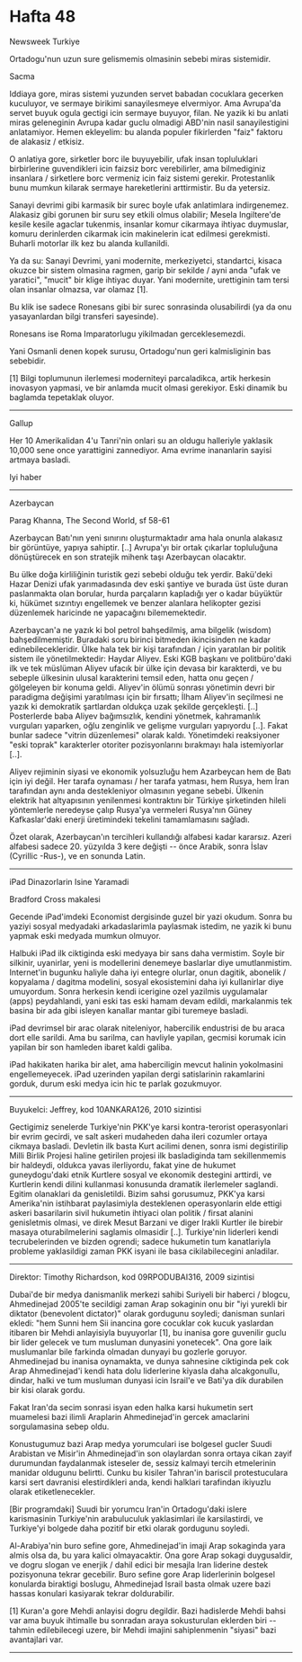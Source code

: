 # Hafta 48

Newsweek Turkiye

Ortadogu'nun uzun sure gelismemis olmasinin sebebi miras sistemidir.

Sacma

Iddiaya gore, miras sistemi yuzunden servet babadan cocuklara gecerken
kuculuyor, ve sermaye birikimi sanayilesmeye elvermiyor. Ama Avrupa'da
servet buyuk ogula gectigi icin sermaye buyuyor, filan. Ne yazik ki bu
anlati miras geleneginin Avrupa kadar guclu olmadigi ABD'nin nasil
sanayilestigini anlatamiyor. Hemen ekleyelim: bu alanda populer
fikirlerden "faiz" faktoru de alakasiz / etkisiz.

O anlatiya gore, sirketler borc ile buyuyebilir, ufak insan
topluluklari birbirlerine guvendikleri icin faizsiz borc verebilirler,
ama bilmediginiz insanlara / sirketlere borc vermeniz icin faiz
sistemi gerekir. Protestanlik bunu mumkun kilarak sermaye
hareketlerini arttirmistir. Bu da yetersiz.

Sanayi devrimi gibi karmasik bir surec boyle ufak anlatimlara
indirgenemez. Alakasiz gibi gorunen bir suru sey etkili olmus
olabilir; Mesela Ingiltere'de kesile kesile agaclar tukenmis, insanlar
komur cikarmaya ihtiyac duymuslar, komuru derinlerden cikarmak icin
makinelerin icat edilmesi gerekmisti. Buharli motorlar ilk kez bu
alanda kullanildi.

Ya da su: Sanayi Devrimi, yani modernite, merkeziyetci, standartci,
kisaca okuzce bir sistem olmasina ragmen, garip bir sekilde / ayni
anda "ufak ve yaratici", "mucit" bir klige ihtiyac duyar. Yani
modernite, urettiginin tam tersi olan insanlar olmazsa, var olamaz
[1].

Bu klik ise sadece Ronesans gibi bir surec sonrasinda olusabilirdi (ya
da onu yasayanlardan bilgi transferi sayesinde).

Ronesans ise Roma Imparatorlugu yikilmadan gerceklesemezdi.

Yani Osmanli denen kopek surusu, Ortadogu'nun geri kalmisliginin bas
sebebidir.

[1] Bilgi toplumunun ilerlemesi moderniteyi parcaladikca, artik
herkesin inovasyon yapmasi, ve bir anlamda mucit olmasi
gerekiyor. Eski dinamik bu baglamda tepetaklak oluyor.

---

Gallup

Her 10 Amerikalidan 4'u Tanri'nin onlari su an oldugu halleriyle
yaklasik 10,000 sene once yarattigini zannediyor. Ama evrime
inananlarin sayisi artmaya basladi.

Iyi haber

---

Azerbaycan

Parag Khanna, The Second World, sf 58-61

Azerbaycan Batı'nın yeni sınırını oluşturmaktadır ama hala onunla
alakasız bir görüntüye, yapıya sahiptir. [..] Avrupa'yı bir ortak
çıkarlar topluluğuna dönüştürecek en son stratejik mihenk taşı
Azerbaycan olacaktır.

Bu ülke doğa kirliliğinin turistik gezi sebebi olduğu tek
yerdir. Bakü'deki Hazar Denizi ufak yarımadasında dev eski şantiye ve
burada üst üste duran paslanmakta olan borular, hurda parçaların
kapladığı yer o kadar büyüktür ki, hükümet sızıntıyı engellemek ve
benzer alanlara helikopter gezisi düzenlemek haricinde ne yapacağını
bilememektedir.

Azerbaycan'a ne yazık ki bol petrol bahşedilmiş, ama bilgelik (wisdom)
bahşedilmemiştir. Buradaki soru birinci bitmeden ikincisinden ne kadar
edinebilecekleridir. Ülke hala tek bir kişi tarafından / için
yaratılan bir politik sistem ile yönetilmektedir: Haydar Aliyev. Eski
KGB başkanı ve politbüro'daki ilk ve tek müslüman Aliyev ufacık bir
ülke için devasa bir karakterdi, ve bu sebeple ülkesinin ulusal
karakterini temsil eden, hatta onu geçen / gölgeleyen bir konuma
geldi. Aliyev'in ölümü sonrası yönetimin devri bir paradigma değişimi
yaratılması için bir fırsattı; İlham Aliyev'in seçilmesi ne yazık ki
demokratik şartlardan oldukça uzak şekilde gerçekleşti. [..]
Posterlerde baba Aliyev bağımsızlık, kendini yönetmek, kahramanlık
vurguları yaparken, oğlu zenginlik ve gelişme vurguları yapıyordu
[..]. Fakat bunlar sadece "vitrin düzenlemesi" olarak
kaldı. Yönetimdeki reaksiyoner "eski toprak" karakterler otoriter
pozisyonlarını bırakmayı hala istemiyorlar [..].

Aliyev rejiminin siyasi ve ekonomik yolsuzluğu hem Azarbeycan hem de
Batı için iyi değil. Her tarafa oynaması / her tarafa yatması, hem
Rusya, hem İran tarafından aynı anda destekleniyor olmasının yegane
sebebi. Ülkenin elektrik hat altyapısının yenilenmesi kontraktını bir
Türkiye şirketinden hileli yöntemlerle neredeyse çalıp Rusya'ya
vermeleri Rusya'nın Güney Kafkaslar'daki enerji üretimindeki tekelini
tamamlamasını sağladı.

Özet olarak, Azerbaycan'ın tercihleri kullandığı alfabesi kadar
kararsız. Azeri alfabesi sadece 20. yüzyılda 3 kere değişti -- önce
Arabik, sonra İslav (Cyrillic -Rus-), ve en sonunda Latin.

---

iPad Dinazorlarin Isine Yaramadi

Bradford Cross makalesi

Gecende iPad'imdeki Economist dergisinde guzel bir yazi okudum. Sonra
bu yaziyi sosyal medyadaki arkadaslarimla paylasmak istedim, ne yazik
ki bunu yapmak eski medyada mumkun olmuyor.

Halbuki iPad ilk ciktiginda eski medyaya bir sans daha
vermistim. Soyle bir silkinir, uyanirlar, yeni is modellerini denemeye
baslarlar diye umutlanmistim. Internet'in bugunku haliyle daha iyi
entegre olurlar, onun dagitik, abonelik / kopyalama / dagitma
modelini, sosyal ekosistemini daha iyi kullanirlar diye
umuyordum. Sonra herkesin kendi icerigine ozel yazilmis uygulamalar
(apps) peydahlandi, yani eski tas eski hamam devam edildi, markalanmis
tek basina bir ada gibi isleyen kanallar mantar gibi turemeye basladi.

iPad devrimsel bir arac olarak niteleniyor, habercilik endustrisi de
bu araca dort elle sarildi. Ama bu sarilma, can havliyle yapilan,
gecmisi korumak icin yapilan bir son hamleden ibaret kaldi galiba.

iPad hakikaten harika bir alet, ama haberciligin mevcut halinin
yokolmasini engellemeyecek. iPad uzerinden yapilan dergi satislarinin
rakamlarini gorduk, durum eski medya icin hic te parlak gozukmuyor.

---

Buyukelci: Jeffrey, kod 10ANKARA126, 2010 sizintisi

Gectigimiz senelerde Turkiye'nin PKK'ye karsi kontra-terorist
operasyonlari bir evrim gecirdi, ve salt askeri mudaheden daha ileri
cozumler ortaya cikmaya basladi. Devletin ilk basta Kurt acilimi
denen, sonra ismi degistirilip Milli Birlik Projesi haline getirilen
projesi ilk basladiginda tam sekillenmemis bir haldeydi, oldukca yavas
ilerliyordu, fakat yine de hukumet guneydogu'daki etnik Kurtlere
sosyal ve ekonomik destegini arttirdi, ve Kurtlerin kendi dilini
kullanmasi konusunda dramatik ilerlemeler saglandi. Egitim olanaklari
da genisletildi. Bizim sahsi gorusumuz, PKK'ya karsi Amerika'nin
istihbarat paylasimiyla desteklenen operasyonlarin elde ettigi askeri
basarilarin sivil hukumetin ihtiyaci olan politik / firsat alanini
genisletmis olmasi, ve direk Mesut Barzani ve diger Irakli Kurtler ile
birebir masaya oturabilmelerini saglamis olmasidir [..]. Turkiye'nin
liderleri kendi tecrubelerinden ve bizden ogrendi; sadece hukumetin
tum kanatlariyla probleme yaklasildigi zaman PKK isyani ile basa
cikilabilecegini anladilar.

---

Direktor: Timothy Richardson, kod 09RPODUBAI316, 2009 sizintisi

Dubai'de bir medya danismanlik merkezi sahibi Suriyeli bir haberci /
blogcu, Ahmedinejad 2005'te secildigi zaman Arap sokaginin onu bir
"iyi yurekli bir diktator (benevolent dictator)" olarak gordugunu
soyledi; danisman sunlari ekledi: "hem Sunni hem Sii inancina gore
cocuklar cok kucuk yaslardan itibaren bir Mehdi anlayisiyla buyuyorlar
[1], bu inanisa gore guvenilir guclu bir lider gelecek ve tum musluman
dunyasini yonetecek". Ona gore laik muslumanlar bile farkinda olmadan
dunyayi bu gozlerle goruyor. Ahmedinejad bu inanisa oynamakta, ve
dunya sahnesine ciktiginda pek cok Arap Ahmedinejad'i kendi hata dolu
liderlerine kiyasla daha alcakgonullu, dindar, halki ve tum musluman
dunyasi icin Israil'e ve Bati'ya dik durabilen bir kisi olarak gordu.

Fakat Iran'da secim sonrasi isyan eden halka karsi hukumetin sert
muamelesi bazi ilimli Araplarin Ahmedinejad'in gercek amaclarini
sorgulamasina sebep oldu.

Konustugumuz bazi Arap medya yorumculari ise bolgesel gucler Suudi
Arabistan ve Misir'in Ahmedinejad'in son olaylardan sonra ortaya cikan
zayif durumundan faydalanmak isteseler de, sessiz kalmayi tercih
etmelerinin manidar oldugunu belirtti. Cunku bu kisiler Tahran'in
bariscil protestuculara karsi sert davranisi elestirdikleri anda,
kendi halklari tarafindan ikiyuzlu olarak etiketlenecekler.

[Bir programdaki] Suudi bir yorumcu Iran'in Ortadogu'daki islere
karismasinin Turkiye'nin arabuluculuk yaklasimlari ile karsilastirdi,
ve Turkiye'yi bolgede daha pozitif bir etki olarak gordugunu soyledi.

Al-Arabiya'nin buro sefine gore, Ahmedinejad'in imaji Arap sokaginda
yara almis olsa da, bu yara kalici olmayacaktir. Ona gore Arap sokagi
duygusaldir, ve dogru slogan ve enerjik / dahil edici bir mesajla Iran
liderine destek pozisyonuna tekrar gecebilir. Buro sefine gore Arap
liderlerinin bolgesel konularda biraktigi boslugu, Ahmedinejad Israil
basta olmak uzere bazi hassas konulari kasiyarak tekrar doldurabilir.

[1] Kuran'a gore Mehdi anlayisi dogru degildir. Bazi hadislerde Mehdi
bahsi var ama buyuk ihtimalle bu sonradan araya sokusturulan eklerden
biri -- tahmin edilebilecegi uzere, bir Mehdi imajini sahiplenmenin
"siyasi" bazi avantajlari var.

---


